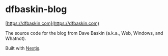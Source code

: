 # dfbaskin-blog

[https://dfbaskin.com](https://dfbaskin.com)

The source code for the blog from Dave Baskin (a.k.a., Web, Windows, and Whatnot).

Built with [Nextjs](https://nextjs.org/).
